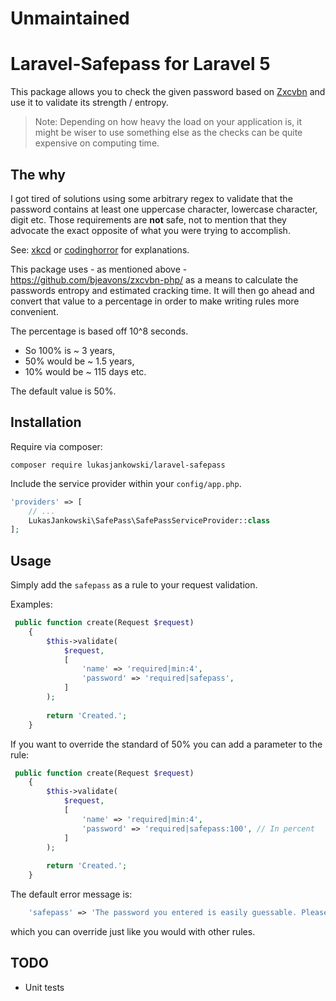 # Unmaintained

Laravel-Safepass for Laravel 5
=============================

This package allows you to check the given password based on
[Zxcvbn](https://github.com/bjeavons/zxcvbn-php/) and use it to validate its 
strength / entropy.

> Note: Depending on how heavy the load on your application is, it might be wiser
> to use something else as the checks can be quite expensive on computing time.

## The why

I got tired of solutions using some arbitrary regex to validate that the password
contains at least one uppercase character, lowercase character, digit etc.
Those requirements are __not__ safe, not to mention that they advocate the exact opposite
of what you were trying to accomplish.

See: [xkcd](https://xkcd.com/936/) or [codinghorror](https://blog.codinghorror.com/password-rules-are-bullshit/)
for explanations.

This package uses - as mentioned above - https://github.com/bjeavons/zxcvbn-php/
as a means to calculate the passwords entropy and estimated cracking time.
It will then go ahead and convert that value to a percentage in
order to make writing rules more convenient.

The percentage is based off 10^8 seconds.
 - So 100% is ~ 3 years,
 - 50% would be ~ 1.5 years,
 - 10% would be ~ 115 days etc.

The default value is 50%.

## Installation

Require via composer:
```
composer require lukasjankowski/laravel-safepass
```

Include the service provider within your ``` config/app.php ```.
```php
'providers' => [
    // ...
    LukasJankowski\SafePass\SafePassServiceProvider::class
];
```

## Usage

Simply add the ```safepass``` as a rule to your request validation.

Examples:
```php
 public function create(Request $request)
    {
        $this->validate(
            $request,
            [
                'name' => 'required|min:4',
                'password' => 'required|safepass',
            ]
        );
        
        return 'Created.';
    }
```

If you want to override the standard of 50% you can add a parameter to the rule:
```php
 public function create(Request $request)
    {
        $this->validate(
            $request,
            [
                'name' => 'required|min:4',
                'password' => 'required|safepass:100', // In percent
            ]
        );
        
        return 'Created.';
    }
```

The default error message is:
```php
    'safepass' => 'The password you entered is easily guessable. Please use a more complex one.'
```
which you can override just like you would with other rules.

## TODO
 - Unit tests
